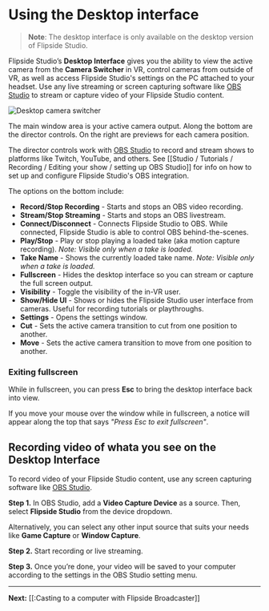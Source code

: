 # Using the Desktop interface

>**Note**: The desktop interface is only available on the desktop version of Flipside Studio.

Flipside Studio’s **Desktop Interface** gives you the ability to view the active camera from the **Camera Switcher** in VR, control cameras from outside of VR, as well as access Flipside Studio's settings on the PC attached to your headset. Use any live streaming or screen capturing software like [OBS Studio](https://obsproject.com/) to stream or capture video of your Flipside Studio content.

![Desktop camera switcher](https://www.flipsidexr.com/files/docs/screenshots/desktop-switcher.jpg)

The main window area is your active camera output. Along the bottom are the director controls. On the right are previews for each camera position.

The director controls work with [OBS Studio](https://obsproject.com/) to record and stream shows to platforms like Twitch, YouTube, and others. See [[Studio / Tutorials / Recording / Editing your show / setting up OBS Studio]] for info on how to set up and configure Flipside Studio's OBS integration.

The options on the bottom include:

* **Record/Stop Recording** - Starts and stops an OBS video recording.
* **Stream/Stop Streaming** - Starts and stops an OBS livestream.
* **Connect/Disconnect** - Connects Flipside Studio to OBS. While connected, Flipside Studio is able to control OBS behind-the-scenes.
* **Play/Stop** - Play or stop playing a loaded take (aka motion capture recording). _Note: Visible only when a take is loaded._
* **Take Name** - Shows the currently loaded take name. _Note: Visible only when a take is loaded._
* **Fullscreen** - Hides the desktop interface so you can stream or capture the full screen output.
* **Visibility** - Toggle the visibility of the in-VR user.
* **Show/Hide UI** - Shows or hides the Flipside Studio user interface from cameras. Useful for recording tutorials or playthroughs.
* **Settings** - Opens the settings window.
* **Cut** - Sets the active camera transition to cut from one position to another.
* **Move** - Sets the active camera transition to move from one position to another.

### Exiting fullscreen

While in fullscreen, you can press **Esc** to bring the desktop interface back into view.

If you move your mouse over the window while in fullscreen, a notice will appear along the top that says _"Press Esc to exit fullscreen"_.


## Recording video of whata you see on the Desktop Interface

To record video of your Flipside Studio content, use any screen capturing software like [OBS Studio](https://obsproject.com/).

**Step 1.**  In OBS Studio, add a **Video Capture Device** as a source. Then, select **Flipside Studio** from the device dropdown.

Alternatively, you can select any other input source that suits your needs like **Game Capture** or **Window Capture**.

**Step 2.** Start recording or live streaming.

**Step 3.** Once you’re done, your video will be saved to your computer according to the settings in the OBS Studio setting menu.

---

**Next:** [[:Casting to a computer with Flipside Broadcaster]]

